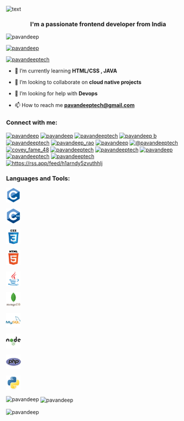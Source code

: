 
![text](https://github.com/user-attachments/assets/6f50cd98-1d94-44c9-942a-142a1e11051e)

<h3 align="center">I'm a passionate frontend developer from India</h3>

<p align="left"> <img src="https://komarev.com/ghpvc/?username=pavandeep&label=Profile%20views&color=0e75b6&style=flat" alt="pavandeep" /> </p>

<p align="left"> <a href="https://github.com/ryo-ma/github-profile-trophy"><img src="https://github-profile-trophy.vercel.app/?username=pavandeep" alt="pavandeep" /></a> </p>

<p align="left"> <a href="https://twitter.com/pavandeeptech" target="blank"><img src="https://img.shields.io/twitter/follow/pavandeeptech?logo=twitter&style=for-the-badge" alt="pavandeeptech" /></a> </p>

- 🌱 I’m currently learning **HTML/CSS , JAVA**

- 👯 I’m looking to collaborate on **cloud native projects**

- 🤝 I’m looking for help with **Devops**

- 📫 How to reach me **pavandeeptech@gmail.com**

<h3 align="left">Connect with me:</h3>
<p align="left">
<a href="https://codepen.io/pavandeep" target="blank"><img align="center" src="https://raw.githubusercontent.com/rahuldkjain/github-profile-readme-generator/master/src/images/icons/Social/codepen.svg" alt="pavandeep" height="30" width="40" /></a>
<a href="https://dev.to/pavandeep" target="blank"><img align="center" src="https://raw.githubusercontent.com/rahuldkjain/github-profile-readme-generator/master/src/images/icons/Social/devto.svg" alt="pavandeep" height="30" width="40" /></a>
<a href="https://twitter.com/pavandeeptech" target="blank"><img align="center" src="https://raw.githubusercontent.com/rahuldkjain/github-profile-readme-generator/master/src/images/icons/Social/twitter.svg" alt="pavandeeptech" height="30" width="40" /></a>
<a href="https://linkedin.com/in/pavandeep b" target="blank"><img align="center" src="https://raw.githubusercontent.com/rahuldkjain/github-profile-readme-generator/master/src/images/icons/Social/linked-in-alt.svg" alt="pavandeep b" height="30" width="40" /></a>
<a href="https://kaggle.com/pavandeeptech" target="blank"><img align="center" src="https://raw.githubusercontent.com/rahuldkjain/github-profile-readme-generator/master/src/images/icons/Social/kaggle.svg" alt="pavandeeptech" height="30" width="40" /></a>
<a href="https://instagram.com/pavandeep_rao" target="blank"><img align="center" src="https://raw.githubusercontent.com/rahuldkjain/github-profile-readme-generator/master/src/images/icons/Social/instagram.svg" alt="pavandeep_rao" height="30" width="40" /></a>
<a href="https://dribbble.com/pavandeep" target="blank"><img align="center" src="https://raw.githubusercontent.com/rahuldkjain/github-profile-readme-generator/master/src/images/icons/Social/dribbble.svg" alt="pavandeep" height="30" width="40" /></a>
<a href="https://hashnode.com/@pavandeeptech" target="blank"><img align="center" src="https://raw.githubusercontent.com/rahuldkjain/github-profile-readme-generator/master/src/images/icons/Social/hashnode.svg" alt="@pavandeeptech" height="30" width="40" /></a>
<a href="https://www.codechef.com/users/covey_fame_48" target="blank"><img align="center" src="https://cdn.jsdelivr.net/npm/simple-icons@3.1.0/icons/codechef.svg" alt="covey_fame_48" height="30" width="40" /></a>
<a href="https://www.hackerrank.com/pavandeeptech" target="blank"><img align="center" src="https://raw.githubusercontent.com/rahuldkjain/github-profile-readme-generator/master/src/images/icons/Social/hackerrank.svg" alt="pavandeeptech" height="30" width="40" /></a>
<a href="https://www.leetcode.com/pavandeeptech" target="blank"><img align="center" src="https://raw.githubusercontent.com/rahuldkjain/github-profile-readme-generator/master/src/images/icons/Social/leet-code.svg" alt="pavandeeptech" height="30" width="40" /></a>
<a href="https://www.hackerearth.com/pavandeep" target="blank"><img align="center" src="https://raw.githubusercontent.com/rahuldkjain/github-profile-readme-generator/master/src/images/icons/Social/hackerearth.svg" alt="pavandeep" height="30" width="40" /></a>
<a href="https://auth.geeksforgeeks.org/user/pavandeeptech" target="blank"><img align="center" src="https://raw.githubusercontent.com/rahuldkjain/github-profile-readme-generator/master/src/images/icons/Social/geeks-for-geeks.svg" alt="pavandeeptech" height="30" width="40" /></a>
<a href="https://www.topcoder.com/members/pavandeeptech" target="blank"><img align="center" src="https://raw.githubusercontent.com/rahuldkjain/github-profile-readme-generator/master/src/images/icons/Social/topcoder.svg" alt="pavandeeptech" height="30" width="40" /></a>
<a href="/https://rss.app/feed/h1arndy5zvuthhlj" target="blank"><img align="center" src="https://raw.githubusercontent.com/rahuldkjain/github-profile-readme-generator/master/src/images/icons/Social/rss.svg" alt="https://rss.app/feed/h1arndy5zvuthhlj" height="30" width="40" /></a>
</p>

<h3 align="left">Languages and Tools:</h3>
<p align="left"> <a href="https://www.cprogramming.com/" target="_blank" rel="noreferrer"> <img src="https://raw.githubusercontent.com/devicons/devicon/master/icons/c/c-original.svg" alt="c" width="40" height="40"/> </a> 
  
  <a href="https://www.w3schools.com/cpp/" target="_blank" rel="noreferrer"> <img src="https://raw.githubusercontent.com/devicons/devicon/master/icons/cplusplus/cplusplus-original.svg" alt="cplusplus" width="40" height="40"/> </a> 
  
  <a href="https://www.w3schools.com/css/" target="_blank" rel="noreferrer"> <img src="https://raw.githubusercontent.com/devicons/devicon/master/icons/css3/css3-original-wordmark.svg" alt="css3" width="40" height="40"/> </a> 
  
  <a href="https://www.w3.org/html/" target="_blank" rel="noreferrer"> <img src="https://raw.githubusercontent.com/devicons/devicon/master/icons/html5/html5-original-wordmark.svg" alt="html5" width="40" height="40"/> </a> 
  
  <a href="https://www.java.com" target="_blank" rel="noreferrer"> <img src="https://raw.githubusercontent.com/devicons/devicon/master/icons/java/java-original.svg" alt="java" width="40" height="40"/> </a>
  
  <a href="https://www.mongodb.com/" target="_blank" rel="noreferrer"> <img src="https://raw.githubusercontent.com/devicons/devicon/master/icons/mongodb/mongodb-original-wordmark.svg" alt="mongodb" width="40" height="40"/> </a>
  
  <a href="https://www.mysql.com/" target="_blank" rel="noreferrer"> <img src="https://raw.githubusercontent.com/devicons/devicon/master/icons/mysql/mysql-original-wordmark.svg" alt="mysql" width="40" height="40"/> </a>
  
  <a href="https://nodejs.org" target="_blank" rel="noreferrer"> <img src="https://raw.githubusercontent.com/devicons/devicon/master/icons/nodejs/nodejs-original-wordmark.svg" alt="nodejs" width="40" height="40"/> </a>
  
  <a href="https://www.php.net" target="_blank" rel="noreferrer"> <img src="https://raw.githubusercontent.com/devicons/devicon/master/icons/php/php-original.svg" alt="php" width="40" height="40"/> </a> 
  
  <a href="https://www.python.org" target="_blank" rel="noreferrer"> <img src="https://raw.githubusercontent.com/devicons/devicon/master/icons/python/python-original.svg" alt="python" width="40" height="40"/> </a> </p>

<p><img align="left" src="https://github-readme-stats.vercel.app/api/top-langs?username=pavandeep&show_icons=true&locale=en&layout=compact" alt="pavandeep" /></p>

<p>&nbsp;<img align="center" src="https://github-readme-stats.vercel.app/api?username=pavandeep&show_icons=true&locale=en" alt="pavandeep" /></p>

<p><img align="center" src="https://github-readme-streak-stats.herokuapp.com/?user=pavandeep&" alt="pavandeep" /></p>
